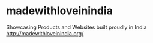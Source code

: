 madewithloveinindia
===================
Showcasing Products and Websites built proudly in India 
http://madewithloveinindia.org/
 
